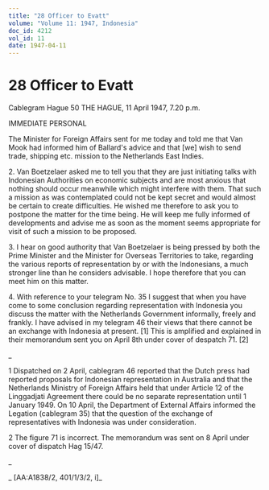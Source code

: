 ```yaml
---
title: "28 Officer to Evatt"
volume: "Volume 11: 1947, Indonesia"
doc_id: 4212
vol_id: 11
date: 1947-04-11
---
```


# 28 Officer to Evatt

Cablegram Hague 50 THE HAGUE, 11 April 1947, 7.20 p.m.

IMMEDIATE PERSONAL

The Minister for Foreign Affairs sent for me today and told me that Van Mook had informed him of Ballard's advice and that [we] wish to send trade, shipping etc. mission to the Netherlands East Indies.

2\. Van Boetzelaer asked me to tell you that they are just initiating talks with Indonesian Authorities on economic subjects and are most anxious that nothing should occur meanwhile which might interfere with them. That such a mission as was contemplated could not be kept secret and would almost be certain to create difficulties. He wished me therefore to ask you to postpone the matter for the time being. He will keep me fully informed of developments and advise me as soon as the moment seems appropriate for visit of such a mission to be proposed.

3\. I hear on good authority that Van Boetzelaer is being pressed by both the Prime Minister and the Minister for Overseas Territories to take, regarding the various reports of representation by or with the Indonesians, a much stronger line than he considers advisable. I hope therefore that you can meet him on this matter.

4\. With reference to your telegram No. 35 I suggest that when you have come to some conclusion regarding representation with Indonesia you discuss the matter with the Netherlands Government informally, freely and frankly. I have advised in my telegram 46 their views that there cannot be an exchange with Indonesia at present. [1] This is amplified and explained in their memorandum sent you on April 8th under cover of despatch 71. [2]

_

1 Dispatched on 2 April, cablegram 46 reported that the Dutch press had reported proposals for Indonesian representation in Australia and that the Netherlands Ministry of Foreign Affairs held that under Article 12 of the Linggadjati Agreement there could be no separate representation until 1 January 1949. On 10 April, the Department of External Affairs informed the Legation (cablegram 35) that the question of the exchange of representatives with Indonesia was under consideration.

2 The figure 71 is incorrect. The memorandum was sent on 8 April under cover of dispatch Hag 15/47.

_

_ [AA:A1838/2, 401/1/3/2, i]_
